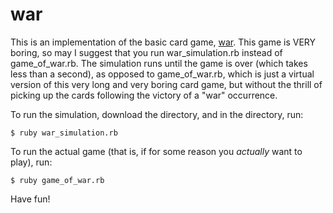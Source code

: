 # war
This is an implementation of the basic card game,
[war](https://en.wikipedia.org/wiki/War_(card_game)). This game is VERY boring,
so may I suggest that you run war_simulation.rb instead of game_of_war.rb. The
simulation runs until the game is over (which takes less than a second), as
opposed to game_of_war.rb, which is just a virtual version of this very long and
very boring card game, but without the thrill of picking up the cards following
the victory of a "war" occurrence.

To run the simulation, download the directory, and in the directory, run:

    $ ruby war_simulation.rb

To run the actual game (that is, if for some reason you *actually* want to play), run:

    $ ruby game_of_war.rb

Have fun!

